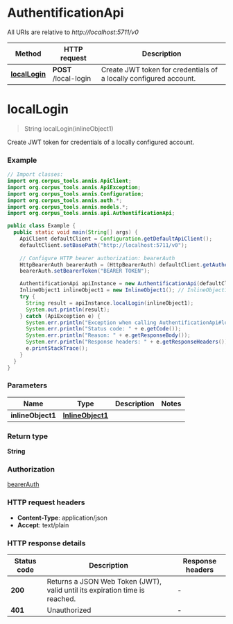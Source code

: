 # AuthentificationApi

All URIs are relative to *http://localhost:5711/v0*

Method | HTTP request | Description
------------- | ------------- | -------------
[**localLogin**](AuthentificationApi.md#localLogin) | **POST** /local-login | Create JWT token for credentials of a locally configured account.


<a name="localLogin"></a>
# **localLogin**
> String localLogin(inlineObject1)

Create JWT token for credentials of a locally configured account.

### Example
```java
// Import classes:
import org.corpus_tools.annis.ApiClient;
import org.corpus_tools.annis.ApiException;
import org.corpus_tools.annis.Configuration;
import org.corpus_tools.annis.auth.*;
import org.corpus_tools.annis.models.*;
import org.corpus_tools.annis.api.AuthentificationApi;

public class Example {
  public static void main(String[] args) {
    ApiClient defaultClient = Configuration.getDefaultApiClient();
    defaultClient.setBasePath("http://localhost:5711/v0");
    
    // Configure HTTP bearer authorization: bearerAuth
    HttpBearerAuth bearerAuth = (HttpBearerAuth) defaultClient.getAuthentication("bearerAuth");
    bearerAuth.setBearerToken("BEARER TOKEN");

    AuthentificationApi apiInstance = new AuthentificationApi(defaultClient);
    InlineObject1 inlineObject1 = new InlineObject1(); // InlineObject1 | 
    try {
      String result = apiInstance.localLogin(inlineObject1);
      System.out.println(result);
    } catch (ApiException e) {
      System.err.println("Exception when calling AuthentificationApi#localLogin");
      System.err.println("Status code: " + e.getCode());
      System.err.println("Reason: " + e.getResponseBody());
      System.err.println("Response headers: " + e.getResponseHeaders());
      e.printStackTrace();
    }
  }
}
```

### Parameters

Name | Type | Description  | Notes
------------- | ------------- | ------------- | -------------
 **inlineObject1** | [**InlineObject1**](InlineObject1.md)|  |

### Return type

**String**

### Authorization

[bearerAuth](../README.md#bearerAuth)

### HTTP request headers

 - **Content-Type**: application/json
 - **Accept**: text/plain

### HTTP response details
| Status code | Description | Response headers |
|-------------|-------------|------------------|
**200** | Returns a JSON Web Token (JWT), valid until its expiration time is reached. |  -  |
**401** | Unauthorized |  -  |

